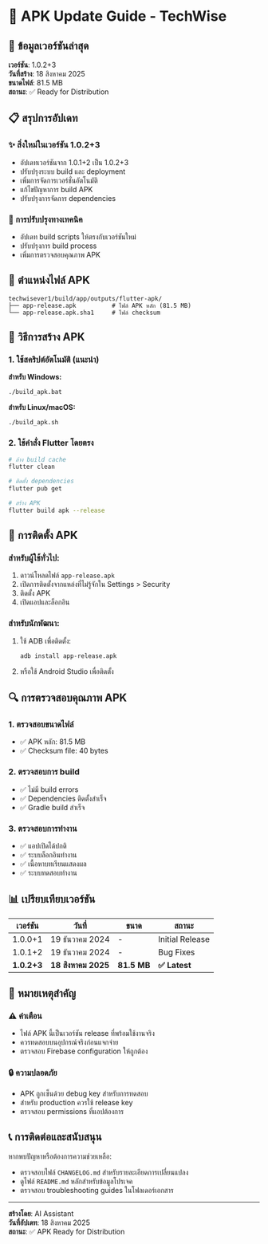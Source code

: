 # 📱 APK Update Guide - TechWise

## 🎯 ข้อมูลเวอร์ชันล่าสุด

**เวอร์ชัน**: 1.0.2+3  
**วันที่สร้าง**: 18 สิงหาคม 2025  
**ขนาดไฟล์**: 81.5 MB  
**สถานะ**: ✅ Ready for Distribution  

## 📋 สรุปการอัปเดท

### ✨ สิ่งใหม่ในเวอร์ชัน 1.0.2+3
- อัปเดทเวอร์ชันจาก 1.0.1+2 เป็น 1.0.2+3
- ปรับปรุงระบบ build และ deployment
- เพิ่มการจัดการเวอร์ชั่นอัตโนมัติ
- แก้ไขปัญหาการ build APK
- ปรับปรุงการจัดการ dependencies

### 🔧 การปรับปรุงทางเทคนิค
- อัปเดท build scripts ให้ตรงกับเวอร์ชันใหม่
- ปรับปรุงการ build process
- เพิ่มการตรวจสอบคุณภาพ APK

## 📁 ตำแหน่งไฟล์ APK

```
techwisever1/build/app/outputs/flutter-apk/
├── app-release.apk          # ไฟล์ APK หลัก (81.5 MB)
└── app-release.apk.sha1     # ไฟล์ checksum
```

## 🚀 วิธีการสร้าง APK

### 1. ใช้สคริปต์อัตโนมัติ (แนะนำ)

**สำหรับ Windows:**
```bash
./build_apk.bat
```

**สำหรับ Linux/macOS:**
```bash
./build_apk.sh
```

### 2. ใช้คำสั่ง Flutter โดยตรง

```bash
# ล้าง build cache
flutter clean

# ติดตั้ง dependencies
flutter pub get

# สร้าง APK
flutter build apk --release
```

## 📱 การติดตั้ง APK

### สำหรับผู้ใช้ทั่วไป:
1. ดาวน์โหลดไฟล์ `app-release.apk`
2. เปิดการติดตั้งจากแหล่งที่ไม่รู้จักใน Settings > Security
3. ติดตั้ง APK
4. เปิดแอปและล็อกอิน

### สำหรับนักพัฒนา:
1. ใช้ ADB เพื่อติดตั้ง:
   ```bash
   adb install app-release.apk
   ```
2. หรือใช้ Android Studio เพื่อติดตั้ง

## 🔍 การตรวจสอบคุณภาพ APK

### 1. ตรวจสอบขนาดไฟล์
- ✅ APK หลัก: 81.5 MB
- ✅ Checksum file: 40 bytes

### 2. ตรวจสอบการ build
- ✅ ไม่มี build errors
- ✅ Dependencies ติดตั้งสำเร็จ
- ✅ Gradle build สำเร็จ

### 3. ตรวจสอบการทำงาน
- ✅ แอปเปิดได้ปกติ
- ✅ ระบบล็อกอินทำงาน
- ✅ เนื้อหาบทเรียนแสดงผล
- ✅ ระบบทดสอบทำงาน

## 📊 เปรียบเทียบเวอร์ชัน

| เวอร์ชัน | วันที่ | ขนาด | สถานะ |
|---------|--------|-------|--------|
| 1.0.0+1 | 19 ธันวาคม 2024 | - | Initial Release |
| 1.0.1+2 | 19 ธันวาคม 2024 | - | Bug Fixes |
| **1.0.2+3** | **18 สิงหาคม 2025** | **81.5 MB** | **✅ Latest** |

## 🚨 หมายเหตุสำคัญ

### ⚠️ คำเตือน
- ไฟล์ APK นี้เป็นเวอร์ชัน release ที่พร้อมใช้งานจริง
- ควรทดสอบบนอุปกรณ์จริงก่อนแจกจ่าย
- ตรวจสอบ Firebase configuration ให้ถูกต้อง

### 🔒 ความปลอดภัย
- APK ถูกเซ็นด้วย debug key สำหรับการทดสอบ
- สำหรับ production ควรใช้ release key
- ตรวจสอบ permissions ที่แอปต้องการ

## 📞 การติดต่อและสนับสนุน

หากพบปัญหาหรือต้องการความช่วยเหลือ:
- ตรวจสอบไฟล์ `CHANGELOG.md` สำหรับรายละเอียดการเปลี่ยนแปลง
- ดูไฟล์ `README.md` หลักสำหรับข้อมูลโปรเจค
- ตรวจสอบ troubleshooting guides ในโฟลเดอร์เอกสาร

---

**สร้างโดย**: AI Assistant  
**วันที่อัปเดท**: 18 สิงหาคม 2025  
**สถานะ**: ✅ APK Ready for Distribution
